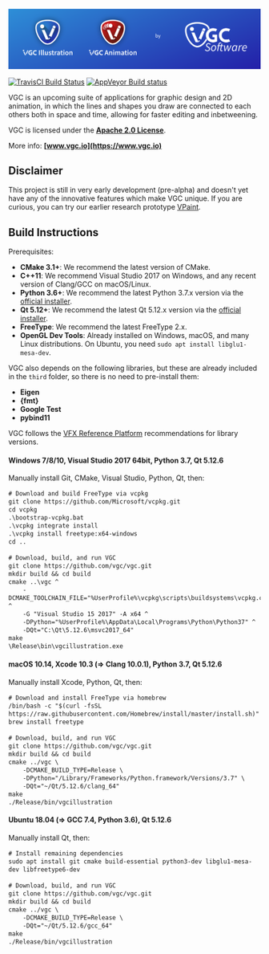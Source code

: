 ![VGC](https://github.com/vgc/vgc/blob/master/hero.png)

[![TravisCI Build Status](https://travis-ci.com/vgc/vgc.svg?branch=master)](https://travis-ci.com/vgc/vgc)
[![AppVeyor Build status](https://ci.appveyor.com/api/projects/status/3tasnhbrlucfltp5?svg=true)](https://ci.appveyor.com/project/vgc/vgc)

VGC is an upcoming suite of applications for graphic design and 2D animation,
in which the lines and shapes you draw are connected to each others both in
space and time, allowing for faster editing and inbetweening.

VGC is licensed under the **[Apache 2.0 License](https://github.com/vgc/vgc/blob/master/LICENSE)**.

More info: **[www.vgc.io](https://www.vgc.io)**

## Disclaimer

This project is still in very early development (pre-alpha) and doesn't yet
have any of the innovative features which make VGC unique. If you are curious,
you can try our earlier research prototype [VPaint](https://www.vpaint.org).

## Build Instructions

Prerequisites:
- **CMake 3.1+**: We recommend the latest version of CMake.
- **C++11**: We recommend Visual Studio 2017 on Windows, and any recent version of Clang/GCC on macOS/Linux.
- **Python 3.6+**: We recommend the latest Python 3.7.x version via the [official installer](https://www.python.org/downloads/).
- **Qt 5.12+**: We recommend the latest Qt 5.12.x version via the [official installer](https://www.qt.io/download-qt-installer).
- **FreeType**: We recommend the latest FreeType 2.x.
- **OpenGL Dev Tools**: Already installed on Windows, macOS, and many Linux distributions. On Ubuntu, you need `sudo apt install libglu1-mesa-dev`.

VGC also depends on the following libraries, but these are already included in
the `third` folder, so there is no need to pre-install them:
- **Eigen**
- **{fmt}**
- **Google Test**
- **pybind11**

VGC follows the [VFX Reference Platform](http://www.vfxplatform.com/)
recommendations for library versions.

#### Windows 7/8/10, Visual Studio 2017 64bit, Python 3.7, Qt 5.12.6

Manually install Git, CMake, Visual Studio, Python, Qt, then:

```
# Download and build FreeType via vcpkg
git clone https://github.com/Microsoft/vcpkg.git
cd vcpkg
.\bootstrap-vcpkg.bat
.\vcpkg integrate install
.\vcpkg install freetype:x64-windows
cd ..

# Download, build, and run VGC
git clone https://github.com/vgc/vgc.git
mkdir build && cd build
cmake ..\vgc ^
    -DCMAKE_TOOLCHAIN_FILE="%UserProfile%\vcpkg\scripts\buildsystems\vcpkg.cmake" ^
    -G "Visual Studio 15 2017" -A x64 ^
    -DPython="%UserProfile%\AppData\Local\Programs\Python\Python37" ^
    -DQt="C:\Qt\5.12.6\msvc2017_64"
make
\Release\bin\vgcillustration.exe
```

#### macOS 10.14, Xcode 10.3 (=> Clang 10.0.1), Python 3.7, Qt 5.12.6

Manually install Xcode, Python, Qt, then:

```
# Download and install FreeType via homebrew
/bin/bash -c "$(curl -fsSL https://raw.githubusercontent.com/Homebrew/install/master/install.sh)"
brew install freetype

# Download, build, and run VGC
git clone https://github.com/vgc/vgc.git
mkdir build && cd build
cmake ../vgc \
    -DCMAKE_BUILD_TYPE=Release \
    -DPython="/Library/Frameworks/Python.framework/Versions/3.7" \
    -DQt="~/Qt/5.12.6/clang_64"
make
./Release/bin/vgcillustration
```

#### Ubuntu 18.04 (=> GCC 7.4, Python 3.6), Qt 5.12.6

Manually install Qt, then:

```
# Install remaining dependencies
sudo apt install git cmake build-essential python3-dev libglu1-mesa-dev libfreetype6-dev

# Download, build, and run VGC
git clone https://github.com/vgc/vgc.git
mkdir build && cd build
cmake ../vgc \
    -DCMAKE_BUILD_TYPE=Release \
    -DQt="~/Qt/5.12.6/gcc_64"
make
./Release/bin/vgcillustration
```
